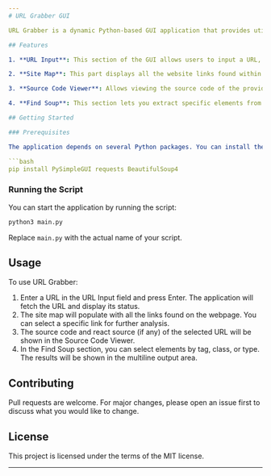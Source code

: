 ```yaml
---
# URL Grabber GUI

URL Grabber is a dynamic Python-based GUI application that provides utilities for URL manipulation and content extraction from webpages. It utilizes the power of PySimpleGUI and BeautifulSoup to offer a user-friendly interface for these tasks. 

## Features

1. **URL Input**: This section of the GUI allows users to input a URL, which is then validated and processed.

2. **Site Map**: This part displays all the website links found within the provided URL. You can choose a specific URL from the site map for further analysis.

3. **Source Code Viewer**: Allows viewing the source code of the provided URL. It has two parts, "SOURCE_CODE" and "REACT_SOURCE". It also features a slider that helps users to navigate through the react sources (if any).

4. **Find Soup**: This section lets you extract specific elements from the website's HTML soup. You can select elements by tag, class, or type. The result will be shown in the multiline output area.

## Getting Started

### Prerequisites

The application depends on several Python packages. You can install them using pip:

```bash
pip install PySimpleGUI requests BeautifulSoup4
```

### Running the Script

You can start the application by running the script:

```bash
python3 main.py
```

Replace `main.py` with the actual name of your script.

## Usage

To use URL Grabber:

1. Enter a URL in the URL Input field and press Enter. The application will fetch the URL and display its status.
2. The site map will populate with all the links found on the webpage. You can select a specific link for further analysis.
3. The source code and react source (if any) of the selected URL will be shown in the Source Code Viewer.
4. In the Find Soup section, you can select elements by tag, class, or type. The results will be shown in the multiline output area.

## Contributing

Pull requests are welcome. For major changes, please open an issue first to discuss what you would like to change.

## License

This project is licensed under the terms of the MIT license.

---
```

